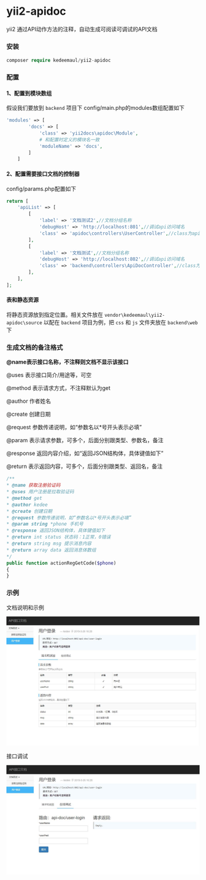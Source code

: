 # yii2-apidoc
yii2 通过API动作方法的注释，自动生成可阅读可调试的API文档

### 安装  
```php
composer require kedeemaul/yii2-apidoc
```
### 配置  
#### 1、配置到模块数组  
假设我们要放到 `backend` 项目下 
config/main.php的modules数组配置如下
 
```php
'modules' => [
        'docs' => [
            'class' => 'yii2docs\apidoc\Module',
            # 和配置时定义的模块名一致
            'moduleName' => 'docs',
        ]
    ]
```
<!-- more -->
#### 2、配置需要接口文档的控制器    
config/params.php配置如下

```php
return [
    'apiList' => [
        [
            'label' => '文档测试2',//文档分组名称
            'debugHost' => 'http://localhost:801',//调试api访问域名
            'class' => 'apidoc\controllers\UserController',//class为api所在的控制器
        ],
        [
            'label' => '文档测试',//文档分组名称
            'debugHost' => 'http://localhost:802',//调试api访问域名
            'class' => 'backend\controllers\ApiDocController',//class为api所在的控制器
        ],
    ],
];
```
#### 表和静态资源  
将静态资源放到指定位置。相关文件放在 `vendor\kedeemaul\yii2-apidoc\source` 
以配在 `backend` 项目为例，把 `css` 和 `js` 文件夹放在 `backend\web` 下  


### 生成文档的备注格式   

**@name表示接口名称，不注释则文档不显示该接口**

@uses 表示接口简介/用途等，可空

@method 表示请求方式，不注释默认为get

@author 作者姓名

@create 创建日期

@request 参数传递说明，如“参数名以*号开头表示必填”

@param 表示请求参数，可多个，后面分别跟类型、参数名，备注

@response 返回内容介绍，如“返回JSON结构体，具体键值如下”

@return 表示返回内容，可多个，后面分别跟类型、返回名，备注

```php
/**
* @name 获取注册验证码
* @uses 用户注册是拉取验证码
* @method get
* @author kedee
* @create 创建日期
* @request 参数传递说明，如“参数名以*号开头表示必填”
* @param string *phone 手机号
* @response 返回JSON结构体，具体键值如下
* @return int status 状态码：1正常，0错误
* @return string msg 提示消息内容
* @return array data 返回消息体数组
*/
public function actionRegGetCode($phone)
{
}
```
 

### 示例  

文档说明和示例  

![apidoc0](https://raw.githubusercontent.com/kedeemaul/githubs/master/apidoc0.jpg) 

接口调试

![apidoc1](https://raw.githubusercontent.com/kedeemaul/githubs/master/apidoc1.jpg)

